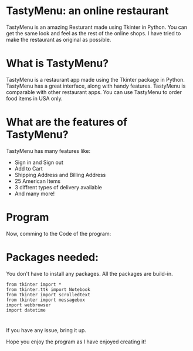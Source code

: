 # TastyMenu: an online restaurant

TastyMenu is an amazing Resturant made using Tkinter in Python. You can get the same look and feel as the rest of the 
online shops. I have tried to make the restaurant as original as possible. 

# What is TastyMenu?

TastyMenu is a restaurant app made using the Tkinter package in Python. TastyMenu has a great interface, along with handy features. 
TastyMenu is comparable with other restaurant apps. You can use TastyMenu to order food items in USA only.

# What are the features of TastyMenu?

TastyMenu has many features like:

- Sign in and Sign out
- Add to Cart
- Shipping Address and Billing Address
- 25 American Items
- 3 diffrent types of delivery available
- And many more!

# Program

Now, comming to the Code of the program:

# Packages needed:

You don't have to install any packages. All the packages are build-in.

```
from tkinter import *
from tkinter.ttk import Notebook
from tkinter import scrolledtext
from tkinter import messagebox
import webbrowser 
import datetime

```

# 

If you have any issue, bring it up.

Hope you enjoy the program as I have enjoyed creating it!

